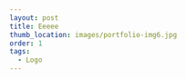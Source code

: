 ```yaml
---
layout: post
title: Eeeee
thumb_location: images/portfolio-img6.jpg
order: 1
tags:
  - Logo
---
```

